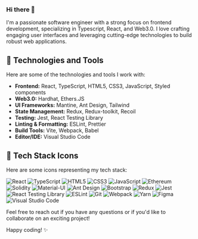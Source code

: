 ### Hi there 👋

I'm a passionate software engineer with a strong focus on frontend development, specializing in Typescript, React, and Web3.0. I love crafting engaging user interfaces and leveraging cutting-edge technologies to build robust web applications.

## 🚀 Technologies and Tools

Here are some of the technologies and tools I work with:

- **Frontend:** React, TypeScript, HTML5, CSS3, JavaScript, Styled components
- **Web3.0:** Hardhat, Ethers.JS
- **UI Frameworks:** Mantine, Ant Design, Tailwind
- **State Management:** Redux, Redux-toolkit, Recoil
- **Testing:** Jest, React Testing Library
- **Linting & Formatting:** ESLint, Prettier
- **Build Tools:** Vite, Webpack, Babel
- **Editor/IDE:** Visual Studio Code

## 🔧 Tech Stack Icons

Here are some icons representing my tech stack:

![React](https://img.icons8.com/color/48/000000/react-native.png) 
![TypeScript](https://img.icons8.com/color/48/000000/typescript.png) 
![HTML5](https://img.icons8.com/color/48/000000/html-5.png) 
![CSS3](https://img.icons8.com/color/48/000000/css3.png) 
![JavaScript](https://img.icons8.com/color/48/000000/javascript.png) 
![Ethereum](https://img.icons8.com/color/48/000000/ethereum.png) 
![Solidity](https://img.icons8.com/color/48/000000/solidity.png) 
![Material-UI](https://img.icons8.com/color/48/000000/material-ui.png) 
![Ant Design](https://img.icons8.com/color/48/000000/ant-design.png) 
![Bootstrap](https://img.icons8.com/color/48/000000/bootstrap.png) 
![Redux](https://img.icons8.com/color/48/000000/redux.png) 
![Jest](https://img.icons8.com/external-tal-revivo-color-tal-revivo/48/external-jest-can-collect-code-coverage-information-from-entire-projects-logo-color-tal-revivo.png)
![React Testing Library](https://img.icons8.com/color/48/000000/react-native-testing-library.png) 
![ESLint](https://img.icons8.com/color/48/000000/eslint.png) 
![Git](https://img.icons8.com/color/48/000000/git.png) 
![Webpack](https://img.icons8.com/color/48/000000/webpack.png) 
![Yarn](https://img.icons8.com/color/48/000000/yarn.png) 
![Figma](https://img.icons8.com/color/48/000000/figma.png)
![Visual Studio Code](https://img.icons8.com/color/48/000000/visual-studio-code.png)

Feel free to reach out if you have any questions or if you'd like to collaborate on an exciting project!

Happy coding! ✨
